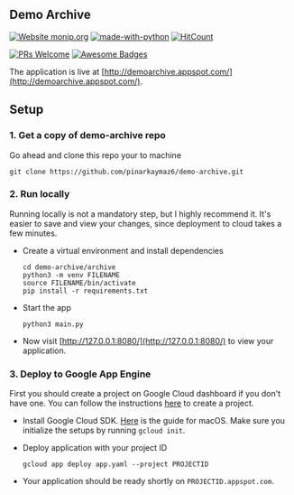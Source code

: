 ## Demo Archive
[![Website monip.org](https://img.shields.io/website-up-down-green-red/http/shields.io.svg)](http://demoarchive.appspot.com/)
[![made-with-python](https://img.shields.io/badge/Made%20with-Python-1f425f.svg)](https://www.python.org/)
[![HitCount](http://hits.dwyl.com/pinarkaymaz6/demo-archive.svg)](http://hits.dwyl.com/pinarkaymaz6/demo-archive)

[![PRs Welcome](https://img.shields.io/badge/PRs-welcome-green.svg?style=flat-square)](http://makeapullrequest.com)
[![Awesome Badges](https://img.shields.io/badge/badges-awesome-green.svg)](https://github.com/Naereen/badges)


The application is live at [http://demoarchive.appspot.com/](http://demoarchive.appspot.com/).

## Setup

### 1. Get a copy of demo-archive repo
Go ahead and clone this repo your to machine

```shell
git clone https://github.com/pinarkaymaz6/demo-archive.git
```

### 2. Run locally 
Running locally is not a mandatory step, but I highly recommend it. It's easier to save and view your changes, since deployment to cloud takes a few minutes.
- Create a virtual environment and install dependencies
    ```shell
    cd demo-archive/archive
    python3 -m venv FILENAME
    source FILENAME/bin/activate
    pip install -r requirements.txt
    ```
- Start the app
    ```shell
    python3 main.py
    ``` 
- Now visit [http://127.0.0.1:8080/](http://127.0.0.1:8080/) to view your application.

### 3. Deploy to Google App Engine
First you should create a project on Google Cloud dashboard if you don't have one. You can follow the instructions [here](https://cloud.google.com/resource-manager/docs/creating-managing-projects#creating_a_project?hl=en-GB) to create a project. 
- Install Google Cloud SDK. [Here](https://cloud.google.com/sdk/docs/quickstart-macos) is the guide for macOS. Make sure you initialize the setups by running `gcloud init`.

- Deploy application with your project ID
    ```shell
    gcloud app deploy app.yaml --project PROJECTID
    ```

- Your application should be ready shortly on `PROJECTID.appspot.com`.
